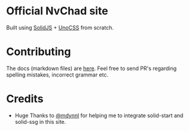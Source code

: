 # Official NvChad site

Built using [SolidJS](https://www.solidjs.com/) + [UnoCSS](https://unocss.dev/) from scratch.  

# Contributing 

The docs (markdown files) are [here](https://github.com/NvChad/nvchad.github.io/tree/main/src/routes/docs). Feel free to send PR's regarding spelling mistakes, incorrect grammar etc.

# Credits

- Huge Thanks to [@mdynnl](https://github.com/mdynnl) for helping me to integrate solid-start and solid-ssg in this 
  site.
